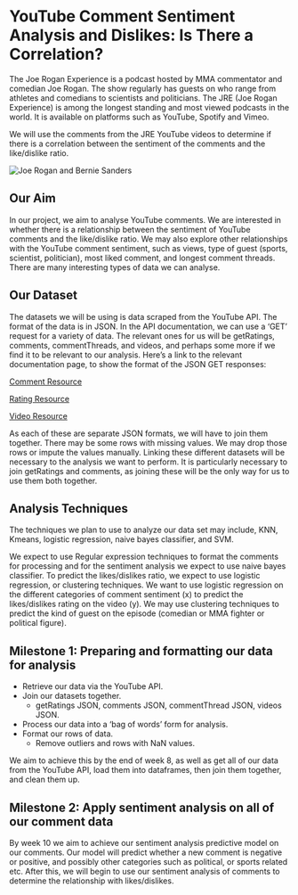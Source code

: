 # YouTube Comment Sentiment Analysis and Dislikes: Is There a Correlation?

The Joe Rogan Experience is a podcast hosted by MMA commentator and comedian Joe Rogan. The show regularly has guests on who range from athletes and comedians to scientists and politicians. The JRE (Joe Rogan Experience) is among the longest standing and most viewed podcasts in the world. It is available on platforms such as YouTube, Spotify and Vimeo.

We will use the comments from the JRE YouTube videos to determine if there is a correlation between the sentiment of the comments and the like/dislike ratio.

![Joe Rogan and Bernie Sanders](https://github.com/MQCOMP257/data-science-project-comp_pract_01-fri-11am-_group-d/blob/master/bernie.jpg "Joe Rogan and Bernie Sanders on the Joe Rogan Experience")

## Our Aim

In our project, we aim to analyse YouTube comments. We are interested in whether there is a relationship between the sentiment of YouTube comments and the like/dislike ratio. We may also explore other relationships with the YouTube comment sentiment, such as views, type of guest (sports, scientist, politician), most liked comment, and longest comment threads. There are many interesting types of data we can analyse.
 
## Our Dataset

The datasets we will be using is data scraped from the YouTube API. The format of the data is in JSON. In the API documentation, we can use a ‘GET’ request for a variety of data. The relevant ones for us will be getRatings, comments, commentThreads, and videos, and perhaps some more if we find it to be relevant to our analysis. Here’s a link to the relevant documentation page, to show the format of the JSON GET responses:

[Comment Resource](https://developers.google.com/youtube/v3/docs/comments#resource-representation)

[Rating Resource](https://developers.google.com/youtube/v3/docs/videos/getRating#response)

[Video Resource](https://developers.google.com/youtube/v3/docs/videos#resource)


As each of these are separate JSON formats, we will have to join them together. There may be some rows with missing values. We may drop those rows or impute the values manually. Linking these different datasets will be necessary to the analysis we want to perform. It is particularly necessary to join getRatings and comments, as joining these will be the only way for us to use them both together.

## Analysis Techniques 

The techniques we plan to use to analyze our data set may include, KNN, Kmeans, logistic regression, naive bayes classifier, and SVM.

We expect to use Regular expression techniques to format the comments for processing and for the sentiment analysis we expect to use naive bayes classifier. To predict the likes/dislikes ratio, we expect to use logistic regression, or clustering techniques. We want to use logistic regression on the different categories of comment sentiment (x) to predict the likes/dislikes rating on the video (y). We may use clustering techniques to predict the kind of guest on the episode (comedian or MMA fighter or political figure).

## Milestone 1: Preparing and formatting our data for analysis
* Retrieve our data via the YouTube API.
* Join our datasets together.
  * getRatings JSON, comments JSON, commentThread JSON, videos JSON.
* Process our data into a ‘bag of words’ form for analysis.
* Format our rows of data.
  * Remove outliers and rows with NaN values.

We aim to achieve this by the end of week 8, as well as get all of our data from the YouTube API, load them into dataframes, then join them together, and clean them up.

## Milestone 2: Apply sentiment analysis on all of our comment data
By week 10 we aim to achieve our sentiment analysis predictive model on our comments. Our model will predict whether a new comment is negative or positive, and possibly other categories such as political, or sports related etc. After this, we will begin to use our sentiment analysis of comments to determine the relationship with likes/dislikes.
